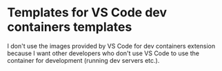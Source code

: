 # Templates for VS Code dev containers templates

I don't use the images provided by VS Code for dev containers extension because I want other developers who don't use VS Code to use the container for development (running dev servers etc.).